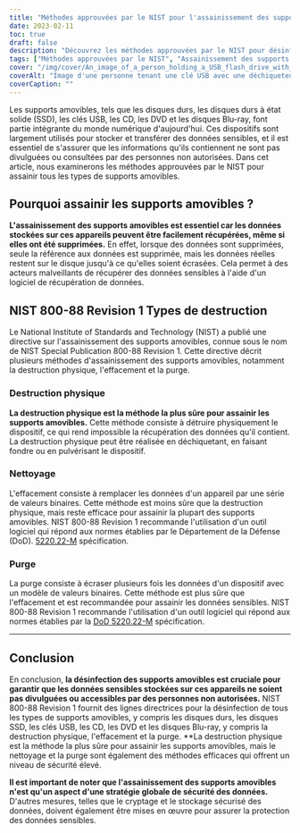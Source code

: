 ```yaml
---
title: "Méthodes approuvées par le NIST pour l'assainissement des supports amovibles"
date: 2023-02-11
toc: true
draft: false
description: "Découvrez les méthodes approuvées par le NIST pour désinfecter les disques durs, les disques SSD, les clés USB, les CD, les DVD et les disques Blu-ray afin de protéger les données sensibles contre les accès non autorisés."
tags: ["Méthodes approuvées par le NIST", "Assainissement des supports amovibles", "Disques durs", "SSD", "Clés USB", "CD", "DVD", "Disques Blu-ray", "Sécurité des données", "Protection des données sensibles"]
cover: "/img/cover/An_image_of_a_person_holding_a_USB_flash_drive_with_a_shreder.png"
coverAlt: "Image d'une personne tenant une clé USB avec une déchiqueteuse en arrière-plan"
coverCaption: ""
---
```


Les supports amovibles, tels que les disques durs, les disques durs à état solide (SSD), les clés USB, les CD, les DVD et les disques Blu-ray, font partie intégrante du monde numérique d'aujourd'hui. Ces dispositifs sont largement utilisés pour stocker et transférer des données sensibles, et il est essentiel de s'assurer que les informations qu'ils contiennent ne sont pas divulguées ou consultées par des personnes non autorisées. Dans cet article, nous examinerons les méthodes approuvées par le NIST pour assainir tous les types de supports amovibles.

## Pourquoi assainir les supports amovibles ?

**L'assainissement des supports amovibles est essentiel car les données stockées sur ces appareils peuvent être facilement récupérées, même si elles ont été supprimées.** En effet, lorsque des données sont supprimées, seule la référence aux données est supprimée, mais les données réelles restent sur le disque jusqu'à ce qu'elles soient écrasées. Cela permet à des acteurs malveillants de récupérer des données sensibles à l'aide d'un logiciel de récupération de données.

## NIST 800-88 Revision 1 Types de destruction

Le National Institute of Standards and Technology (NIST) a publié une directive sur l'assainissement des supports amovibles, connue sous le nom de NIST Special Publication 800-88 Revision 1. Cette directive décrit plusieurs méthodes d'assainissement des supports amovibles, notamment la destruction physique, l'effacement et la purge.

### Destruction physique

**La destruction physique est la méthode la plus sûre pour assainir les supports amovibles.** Cette méthode consiste à détruire physiquement le dispositif, ce qui rend impossible la récupération des données qu'il contient. La destruction physique peut être réalisée en déchiquetant, en faisant fondre ou en pulvérisant le dispositif.

### Nettoyage

L'effacement consiste à remplacer les données d'un appareil par une série de valeurs binaires. Cette méthode est moins sûre que la destruction physique, mais reste efficace pour assainir la plupart des supports amovibles. NIST 800-88 Revision 1 recommande l'utilisation d'un outil logiciel qui répond aux normes établies par le Département de la Défense (DoD). [5220.22-M](https://simeononsecurity.com/articles/dod-5220.22-m-data-sanitization-summarized/) spécification.

### Purge

La purge consiste à écraser plusieurs fois les données d'un dispositif avec un modèle de valeurs binaires. Cette méthode est plus sûre que l'effacement et est recommandée pour assainir les données sensibles. NIST 800-88 Revision 1 recommande l'utilisation d'un outil logiciel qui répond aux normes établies par la [DoD 5220.22-M](https://simeononsecurity.com/articles/dod-5220.22-m-data-sanitization-summarized/) spécification.

__________________________________________

## Conclusion

En conclusion, **la désinfection des supports amovibles est cruciale pour garantir que les données sensibles stockées sur ces appareils ne soient pas divulguées ou accessibles par des personnes non autorisées.** NIST 800-88 Revision 1 fournit des lignes directrices pour la désinfection de tous les types de supports amovibles, y compris les disques durs, les disques SSD, les clés USB, les CD, les DVD et les disques Blu-ray, y compris la destruction physique, l'effacement et la purge. **La destruction physique est la méthode la plus sûre pour assainir les supports amovibles, mais le nettoyage et la purge sont également des méthodes efficaces qui offrent un niveau de sécurité élevé.

**Il est important de noter que l'assainissement des supports amovibles n'est qu'un aspect d'une stratégie globale de sécurité des données.** D'autres mesures, telles que le cryptage et le stockage sécurisé des données, doivent également être mises en œuvre pour assurer la protection des données sensibles.

